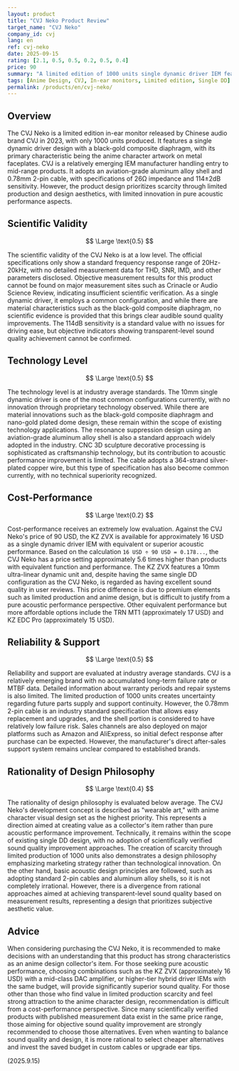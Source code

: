 ```yaml
---
layout: product
title: "CVJ Neko Product Review"
target_name: "CVJ Neko"
company_id: cvj
lang: en
ref: cvj-neko
date: 2025-09-15
rating: [2.1, 0.5, 0.5, 0.2, 0.5, 0.4]
price: 90
summary: "A limited edition of 1000 units single dynamic driver IEM featuring anime-style design, but lacks scientific justification for its 90 USD price point with significantly cheaper alternatives offering equivalent performance"
tags: [Anime Design, CVJ, In-ear monitors, Limited edition, Single DD]
permalink: /products/en/cvj-neko/
---
```

## Overview

The CVJ Neko is a limited edition in-ear monitor released by Chinese audio brand CVJ in 2023, with only 1000 units produced. It features a single dynamic driver design with a black-gold composite diaphragm, with its primary characteristic being the anime character artwork on metal faceplates. CVJ is a relatively emerging IEM manufacturer handling entry to mid-range products. It adopts an aviation-grade aluminum alloy shell and 0.78mm 2-pin cable, with specifications of 26Ω impedance and 114±2dB sensitivity. However, the product design prioritizes scarcity through limited production and design aesthetics, with limited innovation in pure acoustic performance aspects.

## Scientific Validity

$$ \Large \text{0.5} $$

The scientific validity of the CVJ Neko is at a low level. The official specifications only show a standard frequency response range of 20Hz-20kHz, with no detailed measurement data for THD, SNR, IMD, and other parameters disclosed. Objective measurement results for this product cannot be found on major measurement sites such as Crinacle or Audio Science Review, indicating insufficient scientific verification. As a single dynamic driver, it employs a common configuration, and while there are material characteristics such as the black-gold composite diaphragm, no scientific evidence is provided that this brings clear audible sound quality improvements. The 114dB sensitivity is a standard value with no issues for driving ease, but objective indicators showing transparent-level sound quality achievement cannot be confirmed.

## Technology Level

$$ \Large \text{0.5} $$

The technology level is at industry average standards. The 10mm single dynamic driver is one of the most common configurations currently, with no innovation through proprietary technology observed. While there are material innovations such as the black-gold composite diaphragm and nano-gold plated dome design, these remain within the scope of existing technology applications. The resonance suppression design using an aviation-grade aluminum alloy shell is also a standard approach widely adopted in the industry. CNC 3D sculpture decorative processing is sophisticated as craftsmanship technology, but its contribution to acoustic performance improvement is limited. The cable adopts a 364-strand silver-plated copper wire, but this type of specification has also become common currently, with no technical superiority recognized.

## Cost-Performance

$$ \Large \text{0.2} $$

Cost-performance receives an extremely low evaluation. Against the CVJ Neko's price of 90 USD, the KZ ZVX is available for approximately 16 USD as a single dynamic driver IEM with equivalent or superior acoustic performance. Based on the calculation `16 USD ÷ 90 USD = 0.178...`, the CVJ Neko has a price setting approximately 5.6 times higher than products with equivalent function and performance. The KZ ZVX features a 10mm ultra-linear dynamic unit and, despite having the same single DD configuration as the CVJ Neko, is regarded as having excellent sound quality in user reviews. This price difference is due to premium elements such as limited production and anime design, but is difficult to justify from a pure acoustic performance perspective. Other equivalent performance but more affordable options include the TRN MT1 (approximately 17 USD) and KZ EDC Pro (approximately 15 USD).

## Reliability & Support

$$ \Large \text{0.5} $$

Reliability and support are evaluated at industry average standards. CVJ is a relatively emerging brand with no accumulated long-term failure rate or MTBF data. Detailed information about warranty periods and repair systems is also limited. The limited production of 1000 units creates uncertainty regarding future parts supply and support continuity. However, the 0.78mm 2-pin cable is an industry standard specification that allows easy replacement and upgrades, and the shell portion is considered to have relatively low failure risk. Sales channels are also deployed on major platforms such as Amazon and AliExpress, so initial defect response after purchase can be expected. However, the manufacturer's direct after-sales support system remains unclear compared to established brands.

## Rationality of Design Philosophy

$$ \Large \text{0.4} $$

The rationality of design philosophy is evaluated below average. The CVJ Neko's development concept is described as "wearable art," with anime character visual design set as the highest priority. This represents a direction aimed at creating value as a collector's item rather than pure acoustic performance improvement. Technically, it remains within the scope of existing single DD design, with no adoption of scientifically verified sound quality improvement approaches. The creation of scarcity through limited production of 1000 units also demonstrates a design philosophy emphasizing marketing strategy rather than technological innovation. On the other hand, basic acoustic design principles are followed, such as adopting standard 2-pin cables and aluminum alloy shells, so it is not completely irrational. However, there is a divergence from rational approaches aimed at achieving transparent-level sound quality based on measurement results, representing a design that prioritizes subjective aesthetic value.

## Advice

When considering purchasing the CVJ Neko, it is recommended to make decisions with an understanding that this product has strong characteristics as an anime design collector's item. For those seeking pure acoustic performance, choosing combinations such as the KZ ZVX (approximately 16 USD) with a mid-class DAC amplifier, or higher-tier hybrid driver IEMs with the same budget, will provide significantly superior sound quality. For those other than those who find value in limited production scarcity and feel strong attraction to the anime character design, recommendation is difficult from a cost-performance perspective. Since many scientifically verified products with published measurement data exist in the same price range, those aiming for objective sound quality improvement are strongly recommended to choose those alternatives. Even when wanting to balance sound quality and design, it is more rational to select cheaper alternatives and invest the saved budget in custom cables or upgrade ear tips.

(2025.9.15)
